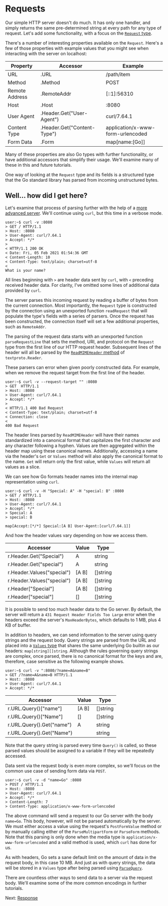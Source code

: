 Requests
====

Our simple HTTP server doesn't do much. It has only one handler, and simply returns the same pre-determined string at every path for any type of request. Let's add some functionality, with a focus on the [`Request` type](https://golang.org/pkg/net/http/#Request).

There's a number of interesting properties available on the `Request`. Here's a few of those properties with example values that you might see when interacting with the server on localhost:

| Property       | Accessor                    | Example                           |
| -------------- | --------------------------- | --------------------------------- |
| URL            | .URL                        | /path/item                        |
| Method         | .Method                     | POST                              |
| Remote Address | .RemoteAddr                 | [::1]:56310                       |
| Host           | .Host                       | :8080                             |
| User Agent     | .Header.Get("User-Agent")   | curl/7.64.1                       |
| Content Type   | .Header.Get("Content-Type") | application/x-www-form-urlencoded |
| Form Data      | .Form                       | map[name:[Go]]                    |

Many of these properties are also Go types with further functionality, or have additional accessors that simplify their usage. We'll examine many of these in this and future tutorials.

One way of looking at the `Request` type and its fields is a structured type that the Go standard library has parsed from incoming unstructured bytes.


## Well... how did I get here?

Let's examine that process of parsing further with the help of a [more advanced server](request.go). We'll continue using `curl`, but this time in a verbose mode.

```console
user:~$ curl -v :8080
> GET / HTTP/1.1
> Host: :8080
> User-Agent: curl/7.64.1
> Accept: */*
>
< HTTP/1.1 200 OK
< Date: Fri, 05 Feb 2021 01:54:36 GMT
< Content-Length: 10
< Content-Type: text/plain; charset=utf-8
<
What is your name?
```

All lines beginning with `>` are header data sent by `curl`, with `<` preceding received header data. For clarity, I've omitted some lines of additional data provided by `curl`.

The server parses this incoming request by reading a buffer of bytes from the current connection. Most importantly, the `Request` type is constructed by the connection using an unexported function `readRequest` that will populate the type's fields with a series of parsers. Once the request has been constructed, the connection itself will set a few additional properties, such as `RemoteAddr`.

The parsing of the request data starts with an unexported function `parseRequestLine` that sets the method, URI, and protocol on the `Request` type from the first line of our HTTP request header. Subsequent lines of the header will all be parsed by the [`ReadMIMEHeader` method](https://golang.org/pkg/net/textproto/#Reader.ReadMIMEHeader) of `textproto.Reader`.

These parsers can error when given poorly constructed data. For example, when we remove the request target from the first line of the header.

```console
user:~$ curl -v --request-target "" :8080
> GET  HTTP/1.1
> Host: :8080
> User-Agent: curl/7.64.1
> Accept: */*
>
< HTTP/1.1 400 Bad Request
< Content-Type: text/plain; charset=utf-8
< Connection: close
<
400 Bad Request
```

The header lines parsed by `ReadMIMEHeader` will have their names standardized into a canonical format that capitalizes the first character and any character following a hyphen. Values are then aggregated within the header map using these canonical names. Additionally, accessing a name via the header's `Get` or `Values` method will also apply the canonical format to the name. `Get` will return only the first value, while `Values` will return all values as a slice.

We can see how Go formats header names into the internal map representation using `curl`.

```console
user:~$ curl -v -H "Special: A" -H "special: B" :8080
> GET / HTTP/1.1
> Host: :8080
> User-Agent: curl/7.64.1
> Accept: */*
> Special: A
> special: B
```

    map[Accept:[*/*] Special:[A B] User-Agent:[curl/7.64.1]]

And how the header values vary depending on how we access them.

| Accessor                   | Value | Type     |
| -------------------------- | ----- | -------- |
| r.Header.Get("Special")    | A     | string   |
| r.Header.Get("special")    | A     | string   |
| r.Header.Values("special") | [A B] | []string |
| r.Header.Values("special") | [A B] | []string |
| r.Header["Special"]        | [A B] | []string |
| r.Header["special"]        | []    | []string |

It is possible to send too much header data to the Go server. By default, the server will return a `431 Request Header Fields Too Large` error when the headers exceed the server's `MaxHeaderBytes`, which defaults to 1 MB, plus 4 KB of buffer.

In addition to headers, we can send information to the server using query strings and the request body. Query strings are parsed from the URL and placed into a [`Values` type](https://golang.org/pkg/net/url/#Values) that shares the same underlying Go builtin as our headers: `map[string][]string`. Although the rules governing query strings are complex, once parsed, there is no canonical format for the keys and are, therefore, case sensitive as the following example shows.

```console
user:~$ curl -v ":8080/?name=A&name=B"
> GET /?name=A&name=B HTTP/1.1
> Host: :8080
> User-Agent: curl/7.64.1
> Accept: */*
```

| Accessor                  | Value | Type     |
| ------------------------- | ----- | -------- |
| r.URL.Query()["name"]     | [A B] | []string |
| r.URL.Query()["Name"]     | []    | []string |
| r.URL.Query().Get("name") | A     | string   |
| r.URL.Query().Get("Name") |       | string   |

Note that the query string is parsed every time `Query()` is called, so these parsed values should be assigned to a variable if they will be repeatedly accessed.

Data sent via the request body is even more complex, so we'll focus on the common use case of sending form data via `POST`.

```console
user:~$ curl -v -d "name=Go" :8080
> POST / HTTP/1.1
> Host: :8080
> User-Agent: curl/7.64.1
> Accept: */*
> Content-Length: 7
> Content-Type: application/x-www-form-urlencoded
```

The above command will send a request to our Go server with the body `name=Go`. This body, however, will not be parsed automatically by the server. We must either access a value using the request's `PostFormValue` method or by manually calling either of the `ParseMultipartForm` or `ParseForm` methods. Note that this parsing is only done when the media type is `application/x-www-form-urlencoded` and a valid method is used, which `curl` has done for us.

As with headers, Go sets a sane default limit on the amount of data in the request body, in this case 10 MB. And just as with query strings, the data will be stored in a `Values` type after being parsed using [`ParseQuery`](https://golang.org/pkg/net/url/#ParseQuery).

There are countless other ways to send data to a server via the request body. We'll examine some of the more common encodings in further tutorials.

Next: [Response](/03_response/)
